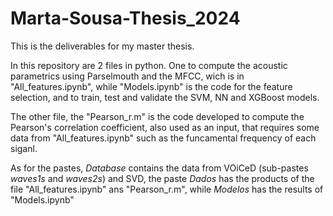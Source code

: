 # Marta-Sousa-Thesis_2024
 This is the deliverables for my master thesis. 
 
In this repository are 2 files in python. One to compute the acoustic parametrics using Parselmouth and the MFCC, wich is in "All_features.ipynb", while "Models.ipynb" is the code for the feature selection, and to train, test and validate the SVM, NN and XGBoost models.
 
The other file, the "Pearson_r.m" is the code developed to compute the Pearson's correlation coefficient, also used as an input, that requires some data from "All_features.ipynb" such as the funcamental frequency of each siganl.

As for the pastes, _Database_ contains the data from VOiCeD (sub-pastes _waves1s_ and _waves2s_) and SVD, the paste _Dados_ has the products of the file "All_features.ipynb" ans "Pearson_r.m", while _Modelos_ has the results of "Models.ipynb"
